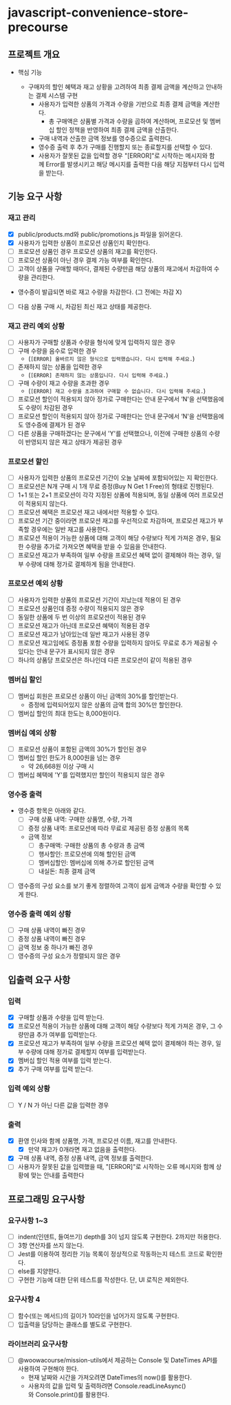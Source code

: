 # javascript-convenience-store-precourse

## 프로젝트 개요

- 핵심 기능

  - 구매자의 할인 혜택과 재고 상황을 고려하여 최종 결제 금액을 계산하고 안내하는 결제 시스템 구현
    - 사용자가 입력한 상품의 가격과 수량을 기반으로 최종 결제 금액을 계산한다.
      - 총 구매액은 상품별 가격과 수량을 곱하여 계산하며, 프로모션 및 멤버십 할인 정책을 반영하여 최종 결제 금액을 산출한다.
    - 구매 내역과 산출한 금액 정보를 영수증으로 출력한다.
    - 영수증 출력 후 추가 구매를 진행할지 또는 종료할지를 선택할 수 있다.
    - 사용자가 잘못된 값을 입력할 경우 "[ERROR]"로 시작하는 메시지와 함께 Error를 발생시키고 해당 메시지를 출력한 다음 해당 지점부터 다시 입력을 받는다.

## 기능 요구 사항

### 재고 관리

- [x] public/products.md와 public/promotions.js 파일을 읽어온다.
- [x] 사용자가 입력한 상품이 프로모션 상품인지 확인한다.
- [ ] 프로모션 상품인 경우 프로모션 상품의 재고를 확인한다.
- [ ] 프로모션 상품이 아닌 경우 결제 가능 여부를 확인한다.
- [ ] 고객이 상품을 구매할 때마다, 결제된 수량만큼 해당 상품의 재고에서 차감하여 수량을 관리한다.
- 영수증이 발급되면 바로 재고 수량을 차감한다. (그 전에는 차감 X)
- [ ] 다음 상품 구매 시, 차감된 최신 재고 상태를 제공한다.

### 재고 관리 예외 상황

- [ ] 사용자가 구매할 상품과 수량을 형식에 맞게 입력하지 않은 경우
- [ ] 구매 수량을 음수로 입력한 경우
  - (`[ERROR] 올바르지 않은 형식으로 입력했습니다. 다시 입력해 주세요.`)
- [ ] 존재하지 않는 상품을 입력한 경우
  - (`[ERROR] 존재하지 않는 상품입니다. 다시 입력해 주세요.`)
- [ ] 구매 수량이 재고 수량을 초과한 경우
  - (`[ERROR] 재고 수량을 초과하여 구매할 수 없습니다. 다시 입력해 주세요.`)
- [ ] 프로모션 할인이 적용되지 않아 정가로 구매한다는 안내 문구에서 ‘N'을 선택했음에도 수량이 차감된 경우
- [ ] 프로모션 할인이 적용되지 않아 정가로 구매한다는 안내 문구에서 ‘N'을 선택했음에도 영수증에 결제가 된 경우
- [ ] 다른 상품을 구매하겠다는 문구에서 'Y'를 선택했으나, 이전에 구매한 상품의 수량이 반영되지 않은 재고 상태가 제공된 경우

### 프로모션 할인

- [ ] 사용자가 입력한 상품의 프로모션 기간이 오늘 날짜에 포함되어있는 지 확인한다.
- [ ] 프로모션은 N개 구매 시 1개 무료 증정(Buy N Get 1 Free)의 형태로 진행된다.
- [ ] 1+1 또는 2+1 프로모션이 각각 지정된 상품에 적용되며, 동일 상품에 여러 프로모션이 적용되지 않는다.
- [ ] 프로모션 혜택은 프로모션 재고 내에서만 적용할 수 있다.
- [ ] 프로모션 기간 중이라면 프로모션 재고를 우선적으로 차감하며, 프로모션 재고가 부족할 경우에는 일반 재고를 사용한다.
- [ ] 프로모션 적용이 가능한 상품에 대해 고객이 해당 수량보다 적게 가져온 경우, 필요한 수량을 추가로 가져오면 혜택을 받을 수 있음을 안내한다.
- [ ] 프로모션 재고가 부족하여 일부 수량을 프로모션 혜택 없이 결제해야 하는 경우, 일부 수량에 대해 정가로 결제하게 됨을 안내한다.

### 프로모션 예외 상황

- [ ] 사용자가 입력한 상품의 프로모션 기간이 지났는데 적용이 된 경우
- [ ] 프로모션 상품인데 증정 수량이 적용되지 않은 경우
- [ ] 동일한 상품에 두 번 이상의 프로모션이 적용된 경우
- [ ] 프로모션 재고가 아닌데 프로모션 혜택이 적용된 경우
- [ ] 프로모션 재고가 남아있는데 일반 재고가 사용된 경우
- [ ] 프로모션 재고임에도 증정품 포함 수량을 입력하지 않아도 무료로 추가 제공될 수 있다는 안내 문구가 표시되지 않은 경우
- [ ] 하나의 상품당 프로모션은 하나인데 다른 프로모션이 같이 적용된 경우

### 멤버십 할인

- [ ] 멤버십 회원은 프로모션 상품이 아닌 금액의 30%를 할인받는다.
  - 증정에 입력되어있지 않은 상품의 금액 합의 30%만 할인한다.
- [ ] 멤버십 할인의 최대 한도는 8,000원이다.

### 멤버십 예외 상황

- [ ] 프로모션 상품이 포함된 금액의 30%가 할인된 경우
- [ ] 멤버십 할인 한도가 8,000원을 넘는 경우
  - 약 26,668원 이상 구매 시
- [ ] 멤버십 혜택에 'Y'를 입력했지만 할인이 적용되지 않은 경우

### 영수증 출력

- 영수증 항목은 아래와 같다.
  - [ ] 구매 상품 내역: 구매한 상품명, 수량, 가격
  - [ ] 증정 상품 내역: 프로모션에 따라 무료로 제공된 증정 상품의 목록
  - 금액 정보
    - [ ] 총구매액: 구매한 상품의 총 수량과 총 금액
    - [ ] 행사할인: 프로모션에 의해 할인된 금액
    - [ ] 멤버십할인: 멤버십에 의해 추가로 할인된 금액
    - [ ] 내실돈: 최종 결제 금액
- [ ] 영수증의 구성 요소를 보기 좋게 정렬하여 고객이 쉽게 금액과 수량을 확인할 수 있게 한다.

### 영수증 출력 예외 상황

- [ ] 구매 상품 내역이 빠진 경우
- [ ] 증정 상품 내역이 빠진 경우
- [ ] 금액 정보 중 하나가 빠진 경우
- [ ] 영수증의 구성 요소가 정렬되지 않은 경우

## 입출력 요구 사항

### 입력

- [x] 구매할 상품과 수량을 입력 받는다.
- [x] 프로모션 적용이 가능한 상품에 대해 고객이 해당 수량보다 적게 가져온 경우, 그 수량만큼 추가 여부를 입력받는다.
- [x] 프로모션 재고가 부족하여 일부 수량을 프로모션 혜택 없이 결제해야 하는 경우, 일부 수량에 대해 정가로 결제할지 여부를 입력받는다.
- [x] 멤버십 할인 적용 여부를 입력 받는다.
- [x] 추가 구매 여부를 입력 받는다.

### 입력 예외 상황

- [ ] Y / N 가 아닌 다른 값을 입력한 경우

### 출력

- [x] 환영 인사와 함께 상품명, 가격, 프로모션 이름, 재고를 안내한다.
  - [x] 만약 재고가 0개라면 재고 없음을 출력한다.
- [x] 구매 상품 내역, 증정 상품 내역, 금액 정보를 출력한다.
- [ ] 사용자가 잘못된 값을 입력했을 때, "[ERROR]"로 시작하는 오류 메시지와 함께 상황에 맞는 안내를 출력한다

## 프로그래밍 요구사항

### 요구사항 1~3

- [ ] indent(인덴트, 들여쓰기) depth를 3이 넘지 않도록 구현한다. 2까지만 허용한다.
- [ ] 3항 연산자를 쓰지 않는다.
- [ ] Jest를 이용하여 정리한 기능 목록이 정상적으로 작동하는지 테스트 코드로 확인한다.
- [ ] else를 지양한다.
- [ ] 구현한 기능에 대한 단위 테스트를 작성한다. 단, UI 로직은 제외한다.

### 요구사항 4

- [ ] 함수(또는 메서드)의 길이가 10라인을 넘어가지 않도록 구현한다.
- [ ] 입출력을 담당하는 클래스를 별도로 구현한다.

### 라이브러리 요구사항

- [ ] @woowacourse/mission-utils에서 제공하는 Console 및 DateTimes API를 사용하여 구현해야 한다.
  - 현재 날짜와 시간을 가져오려면 DateTimes의 now()를 활용한다.
  - 사용자의 값을 입력 및 출력하려면 Console.readLineAsync()와 Console.print()를 활용한다.
